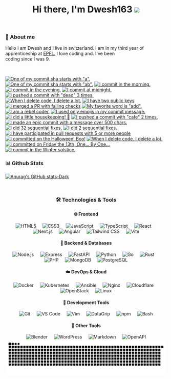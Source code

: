 <div align="center">
   <h1>Hi there, I'm <a color="red">Dwesh163</a> <img src="https://media.giphy.com/media/hvRJCLFzcasrR4ia7z/giphy.gif" width="25px"> </h1>

</div>
<br>

### 📖 About me

Hello I am Dwesh and I live in switzerland. I am in my third year of <br>apprenticeship at <a href="https://www.epfl.ch/fr/" target="_blank">EPFL.</a>
I love coding and. I've been <br>coding since I was 9.<br>

<br>

<!-- my-badges start -->
<a href="my-badges/a-commit.md"><img src="https://my-badges.github.io/my-badges/a-commit.png" alt="One of my commit sha starts with &quot;a&quot;." title="One of my commit sha starts with &quot;a&quot;." width="64"></a>
<a href="my-badges/ab-commit.md"><img src="https://my-badges.github.io/my-badges/ab-commit.png" alt="One of my commit sha starts with &quot;ab&quot;." title="One of my commit sha starts with &quot;ab&quot;." width="64"></a>
<a href="my-badges/morning-commits.md"><img src="https://my-badges.github.io/my-badges/morning-commits.png" alt="I commit in the morning." title="I commit in the morning." width="64"></a>
<a href="my-badges/evening-commits.md"><img src="https://my-badges.github.io/my-badges/evening-commits.png" alt="I commit in the evening." title="I commit in the evening." width="64"></a>
<a href="my-badges/midnight-commits.md"><img src="https://my-badges.github.io/my-badges/midnight-commits.png" alt="I commit at midnight." title="I commit at midnight." width="64"></a>
<a href="my-badges/dead-commit.md"><img src="https://my-badges.github.io/my-badges/dead-commit.png" alt="I pushed a commit with &quot;dead&quot; 3 times." title="I pushed a commit with &quot;dead&quot; 3 times." width="64"></a>
<a href="my-badges/mass-delete-commit.md"><img src="https://my-badges.github.io/my-badges/mass-delete-commit.png" alt="When I delete code, I delete a lot." title="When I delete code, I delete a lot." width="64"></a>
<a href="my-badges/public-keys-2.md"><img src="https://my-badges.github.io/my-badges/public-keys-2.png" alt="I have two public keys" title="I have two public keys" width="64"></a>
<a href="my-badges/this-is-fine.md"><img src="https://my-badges.github.io/my-badges/this-is-fine.png" alt="I merged a PR with failing checks" title="I merged a PR with failing checks" width="64"></a>
<a href="my-badges/favorite-word.md"><img src="https://my-badges.github.io/my-badges/favorite-word.png" alt="My favorite word is &quot;add&quot;." title="My favorite word is &quot;add&quot;." width="64"></a>
<a href="my-badges/rebel-coder.md"><img src="https://my-badges.github.io/my-badges/rebel-coder.png" alt="I am a rebel coder." title="I am a rebel coder." width="64"></a>
<a href="my-badges/emoji-only-commit.md"><img src="https://my-badges.github.io/my-badges/emoji-only-commit.png" alt="I used only emojis in my commit message." title="I used only emojis in my commit message." width="64"></a>
<a href="my-badges/chore-commit.md"><img src="https://my-badges.github.io/my-badges/chore-commit.png" alt="I did a little housekeeping! 🧹" title="I did a little housekeeping! 🧹" width="64"></a>
<a href="my-badges/cafe-commit.md"><img src="https://my-badges.github.io/my-badges/cafe-commit.png" alt="I pushed a commit with &quot;cafe&quot; 2 times." title="I pushed a commit with &quot;cafe&quot; 2 times." width="64"></a>
<a href="my-badges/epic-commit.md"><img src="https://my-badges.github.io/my-badges/epic-commit.png" alt="I made an epic commit with a message over 500 chars." title="I made an epic commit with a message over 500 chars." width="64"></a>
<a href="my-badges/fix-6+.md"><img src="https://my-badges.github.io/my-badges/fix-6+.png" alt="I did 32 sequential fixes." title="I did 32 sequential fixes." width="64"></a>
<a href="my-badges/fix-2.md"><img src="https://my-badges.github.io/my-badges/fix-2.png" alt="I did 2 sequential fixes." title="I did 2 sequential fixes." width="64"></a>
<a href="my-badges/pr-collaboration-5.md"><img src="https://my-badges.github.io/my-badges/pr-collaboration-5.png" alt="I have participated in pull requests with 5 or more people" title="I have participated in pull requests with 5 or more people" width="64"></a>
<a href="my-badges/spooky-commit.md"><img src="https://my-badges.github.io/my-badges/spooky-commit.png" alt="I committed on the Halloween! Boo!" title="I committed on the Halloween! Boo!" width="64"></a>
<a href="my-badges/mass-delete-commit-10k.md"><img src="https://my-badges.github.io/my-badges/mass-delete-commit-10k.png" alt="When I delete code, I delete a lot." title="When I delete code, I delete a lot." width="64"></a>
<a href="my-badges/friday-13.md"><img src="https://my-badges.github.io/my-badges/friday-13.png" alt="I committed on Friday the 13th, One… By One…" title="I committed on Friday the 13th, One… By One…" width="64"></a>
<a href="my-badges/winter-solstice-commits.md"><img src="https://my-badges.github.io/my-badges/winter-solstice-commits.png" alt="I commit in the Winter solstice." title="I commit in the Winter solstice." width="64"></a>
<!-- my-badges end -->

### 📊 Github Stats

[![Anurag's GitHub stats-Dark](https://github-readme-stats.vercel.app/api?username=dwesh163&show_icons=true&theme=dark#gh-dark-mode-only)](https://github.com/anuraghazra/github-readme-stats#responsive-card-theme#gh-dark-mode-only)

<br>

<div align="center">

### 🛠️ Technologies & Tools

#### 🌐 Frontend

<img src="https://cdn.jsdelivr.net/gh/devicons/devicon/icons/html5/html5-original.svg" height="40" alt="HTML5" title="HTML5" />
<img width="12" />
<img src="https://cdn.jsdelivr.net/gh/devicons/devicon/icons/css3/css3-original.svg" height="40" alt="CSS3" title="CSS3" />
<img width="12" />
<img src="https://cdn.jsdelivr.net/gh/devicons/devicon/icons/javascript/javascript-original.svg" height="40" alt="JavaScript" title="JavaScript" />
<img width="12" />
<img src="https://cdn.jsdelivr.net/gh/devicons/devicon/icons/typescript/typescript-original.svg" height="40" alt="TypeScript" title="TypeScript" />
<img width="12" />
<img src="https://cdn.jsdelivr.net/gh/devicons/devicon/icons/react/react-original.svg" height="40" alt="React" title="React" />
<img width="12" />
<img src="https://cdn.jsdelivr.net/gh/devicons/devicon/icons/nextjs/nextjs-original.svg" height="40" alt="Next.js" title="Next.js" />
<img width="12" />
<img src="https://cdn.jsdelivr.net/gh/devicons/devicon/icons/angular/angular-original.svg" height="40" alt="Angular" title="Angular" />
<img width="12" />
<img src="https://cdn.jsdelivr.net/gh/devicons/devicon/icons/tailwindcss/tailwindcss-original.svg" height="40" alt="Tailwind CSS" title="Tailwind CSS" />
<img width="12" />
<img src="https://cdn.jsdelivr.net/gh/devicons/devicon/icons/vitejs/vitejs-original.svg" height="40" alt="Vite" title="Vite" />

#### 🔧 Backend & Databases

<img src="https://cdn.jsdelivr.net/gh/devicons/devicon/icons/nodejs/nodejs-original.svg" height="40" alt="Node.js" title="Node.js" />
<img width="12" />
<img src="https://cdn.jsdelivr.net/gh/devicons/devicon/icons/express/express-original.svg" height="40" alt="Express" title="Express.js" />
<img width="12" />
<img src="https://cdn.jsdelivr.net/gh/devicons/devicon/icons/fastapi/fastapi-original.svg" height="40" alt="FastAPI" title="FastAPI" />
<img width="12" />
<img src="https://cdn.jsdelivr.net/gh/devicons/devicon/icons/python/python-original.svg" height="40" alt="Python" title="Python" />
<img width="12" />
<img src="https://cdn.jsdelivr.net/gh/devicons/devicon/icons/go/go-original.svg" height="40" alt="Go" title="Go" />
<img width="12" />
<img src="https://cdn.jsdelivr.net/gh/devicons/devicon/icons/rust/rust-original.svg" height="40" alt="Rust" title="Rust" />
<img width="12" />
<img src="https://cdn.jsdelivr.net/gh/devicons/devicon/icons/php/php-original.svg" height="40" alt="PHP" title="PHP" />
<img width="12" />
<img src="https://cdn.jsdelivr.net/gh/devicons/devicon/icons/mongodb/mongodb-original.svg" height="40" alt="MongoDB" title="MongoDB" />
<img width="12" />
<img src="https://cdn.jsdelivr.net/gh/devicons/devicon/icons/postgresql/postgresql-original.svg" height="40" alt="PostgreSQL" title="PostgreSQL" />

#### ☁️ DevOps & Cloud

<img src="https://cdn.jsdelivr.net/gh/devicons/devicon/icons/docker/docker-original.svg" height="40" alt="Docker" title="Docker" />
<img width="12" />
<img src="https://cdn.jsdelivr.net/gh/devicons/devicon/icons/kubernetes/kubernetes-original.svg" height="40" alt="Kubernetes" title="Kubernetes" />
<img width="12" />
<img src="https://cdn.jsdelivr.net/gh/devicons/devicon/icons/ansible/ansible-original.svg" height="40" alt="Ansible" title="Ansible" />
<img width="12" />
<img src="https://cdn.jsdelivr.net/gh/devicons/devicon/icons/nginx/nginx-original.svg" height="40" alt="Nginx" title="Nginx" />
<img width="12" />
<img src="https://cdn.jsdelivr.net/gh/devicons/devicon/icons/cloudflare/cloudflare-original.svg" height="40" alt="Cloudflare" title="Cloudflare" />
<img width="12" />
<img src="https://cdn.jsdelivr.net/gh/devicons/devicon/icons/openstack/openstack-original.svg" height="40" alt="OpenStack" title="OpenStack" />
<img width="12" />
<img src="https://cdn.jsdelivr.net/gh/devicons/devicon/icons/linux/linux-original.svg" height="40" alt="Linux" title="Linux" />

#### 🔨 Development Tools

<img src="https://cdn.jsdelivr.net/gh/devicons/devicon/icons/git/git-original.svg" height="40" alt="Git" title="Git" />
<img width="12" />
<img src="https://cdn.jsdelivr.net/gh/devicons/devicon/icons/vscode/vscode-original.svg" height="40" alt="VS Code" title="VS Code" />
<img width="12" />
<img src="https://cdn.jsdelivr.net/gh/devicons/devicon/icons/vim/vim-original.svg" height="40" alt="Vim" title="Vim" />
<img width="12" />
<img src="https://cdn.jsdelivr.net/gh/devicons/devicon/icons/datagrip/datagrip-original.svg" height="40" alt="DataGrip" title="DataGrip" />
<img width="12" />
<img src="https://cdn.jsdelivr.net/gh/devicons/devicon/icons/npm/npm-original.svg" height="40" alt="npm" title="npm" />
<img width="12" />
<img src="https://cdn.jsdelivr.net/gh/devicons/devicon/icons/bash/bash-original.svg" height="40" alt="Bash" title="Bash" />

#### 🎨 Other Tools

<img src="https://cdn.jsdelivr.net/gh/devicons/devicon/icons/blender/blender-original.svg" height="40" alt="Blender" title="Blender" />
<img width="12" />
<img src="https://cdn.jsdelivr.net/gh/devicons/devicon/icons/wordpress/wordpress-original.svg" height="40" alt="WordPress" title="WordPress" />
<img width="12" />
<img src="https://cdn.jsdelivr.net/gh/devicons/devicon/icons/markdown/markdown-original.svg" height="40" alt="Markdown" title="Markdown" />
<img width="12" />
<img src="https://cdn.jsdelivr.net/gh/devicons/devicon/icons/openapi/openapi-original.svg" height="40" alt="OpenAPI" title="OpenAPI" />
</div>

<img src="https://raw.githubusercontent.com/dwesh163/dwesh163/output/snake.svg" alt="Snake animation"/>

</a>

<br>

